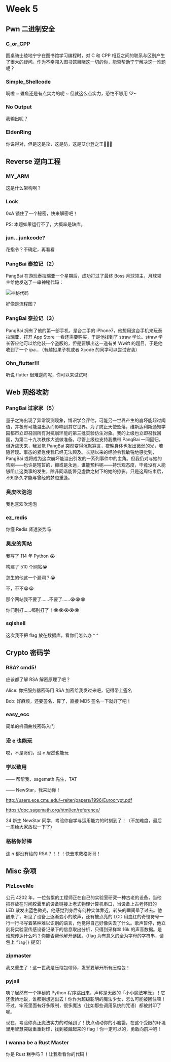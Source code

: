 # Week 5

## Pwn 二进制安全

### C_or_CPP

圆桌骑士绫地宁宁在图书馆学习编程时，对 C 和 CPP 相互之间的联系与区别产生了很大的疑问。作为不幸闯入图书馆目睹这一切的你，能否帮助宁宁解决这一难题呢？

### Simple_Shellcode

啊啦 ~ 雑魚还是有点实力的呢 ~ 但就这么点实力，恐怕不够用 ♡~

### No Output

我输出呢？

### EldenRing

你说得对，但是这是攻，这是防，这是艾尔登之王🥲🥲🥲

## Reverse 逆向工程

### MY_ARM

这是什么架构啊？

### Lock

0xA 锁住了一个秘密，快来解密吧！

PS: 本题如果运行不了，大概率是缺库。

### jun...junkcode?

花指令？不确定，再看看

### PangBai 泰拉记（2）

PangBai 在游玩泰拉瑞亚一个星期后，成功打过了最终 Boss 月球领主，月球领主给他发送了一串神秘代码：

![神秘代码](/images/pangbai-terra3.png)

好像是流程图？

### PangBai 泰拉记（3）

PangBai 拥有了他的第一部手机，是台二手的 iPhone7，他想用这台手机来玩泰拉瑞亚，打开 App Store 一看还需要购买，于是他找到了 straw 学长。straw 学长答应他可以给他装一个盗版的，但是要解出这一道有关 Wwift 的题目，于是他收到了一个 ipa...（有越狱果子机或者 Xcode 的同学可以尝试安装）

### Ohn_flutter!!!

听说 flutter 很难逆向呢，你可以来试试吗

## Web 网络攻防

### PangBai 过家家（5）

量子之海出现了异常观测现象，博识学会评估，可能另一世界产生的崩坏能超过阈值，并极有可能溢出从而影响到其它世界。为了防止天使坠落，维斯达利斯通知学园都市立即召回所有对抗崩环能的第三批实验仿生对象。我的上级也立即召我回国，为第二十九次秩序大战做准备。尽管上级也支持我携带 PangBai 一同回归，但近些天来，我发觉 PangBai 突然变得沉默寡言，夜晚身体也发出微弱的光，若隐若现。事态的紧急使我已经无法顾及。长期以来的经验令我敏锐地感觉到，PangBai 或将成为这次崩坏能溢出引发的一系列事件中的主角。但我仍对与她的告别——也许是短暂的，抑或是永远，谁能预料呢——持乐观态度，毕竟没有人能够阻止这类事的发生，除非同谐能瞥见虚数之树下的她的掠影。只是这周结束后，不知多久才能与曾经的梦魇重逢。

### 臭皮吹泡泡

我也喜欢吹泡泡

### ez_redis

你懂 Redis 肾透姿势吗

### 臭皮的网站

我写了 114 年 Python 😭

构建了 510 个网站😭

怎生的他这一个漏洞？😭

不，不不😭😭

那个网站我不要了……不要了……😭😭😭

你们别打……都别打了！😭😭😭😭😭

### sqlshell

这次我不把 flag 放在数据库，看你们怎么办 ^ ^

## Crypto 密码学

### RSA? cmd5!

应该都了解 RSA 解密原理了吧？

Alice: 你把服务器密码用 RSA 加密给我发过来吧，记得带上签名

Bob: 好麻烦，还要签名，算了，直接 MD5 签名一下就好了吧！

### easy_ecc

简单的椭圆曲线密码入门

### 没 e 也能玩

哎，不是哥们，没 $e$ 居然也能玩

### 学以致用

—— 帮帮我，sagemath 先生，TAT

—— NewStar，我来助你！

<http://users.ece.cmu.edu/~reiter/papers/1996/Eurocrypt.pdf>

<https://doc.sagemath.org/html/en/reference/>

24 新生 NewStar 同学，考验你自学与运用能力的时刻到了！（不加难度，最后一周给大家放松一下了）

### 格格你好棒

连 $n$ 都没有给的 RSA？！！！快去求救格哥哥！

## Misc 杂项

### PlzLoveMe

公元 4202 年，一位劳累的工程师正在自己的实验室研究一种古老的设备，当他把存放在时间胶囊里的设备链接上老式物理计算机串口，当设备上古老怀旧的 LED 散发出蓝色微光，他感觉到身后有何种实体靠近，转头的瞬间晕了过去。他醒来了，听见了设备上逐渐变小的歌声，还有被点亮的 LCD 用血红的奇怪符号一行一行书写着某种难以识别的语言，他觉得自己好像失去了什么。歌声暂停，他立刻将实验室传感设备记录下的信息取出分析，只得到采样率 16k 的声音数据。是谁想传达什么吗？你能否帮他解开谜团。（flag 为有意义的全为字母的字符串，请包上 `flag{}` 提交）

### zipmaster

我又重生了！这一世我是压缩包带师，发誓要解开所有压缩包！

### pyjail

咦？居然有一个神秘的 Python 程序跳出来，声称是无敌的「小小魔法牢笼」！它还傲娇地说，谁都别想逃出去！你作为超级聪明的魔法少女，怎么可能被困住嘛！不过，牢笼里面有好多限制，很多魔法（比如那些调用系统的咒语）都被封印了呢。

现在，考验你真正魔法实力的时候到了！快点动动你的小脑袋，在这个受限的环境里用智慧突破重重封印，找到被藏起来的 flag！你一定可以的，勇敢向前冲吧！

### I wanna be a Rust Master

你是 Rust 糕手吗？！让我看看你的代码！
